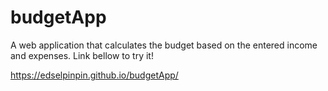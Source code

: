 # budgetApp
A  web application that calculates the budget based on the  entered income and expenses.  Link bellow to try it!

https://edselpinpin.github.io/budgetApp/
